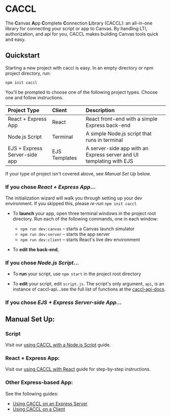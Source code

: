 # CACCL
The **C**anvas **A**pp **C**omplete **C**onnection **L**ibrary (CACCL): an all-in-one library for connecting your script or app to Canvas. By handling LTI, authorization, and api for you, CACCL makes building Canvas tools quick and easy.

## Quickstart

Starting a new project with caccl is easy. In an empty directory or npm project directory, run:

`npm init caccl`

You'll be prompted to choose one of the following project types. Choose one and follow instructions.

Project Type | Client | Description
:--- | :--- | :---
React + Express App | React | React front-end with a simple Express back-end
Node.js Script | Terminal |  A simple Node.js script that runs in terminal
EJS + Express Server-side app | EJS Templates | A server-side app with an Express server and UI templating with EJS

If your type of project isn't covered above, see _Manual Set Up_ below.

### If you chose _React + Express App_...

The initialization wizard will walk you through setting up your dev environment. If you skipped this, please _re-run_ `npm init caccl` 


- To **launch** your app, open three terminal windows in the project root directory. Run each of the following commands, one in each window:
  - `npm run dev:canvas` – starts a Canvas launch simulator
  - `npm run dev:server` – starts the app server
  - `npm run dev:client` – starts React's live dev environment

- To **edit the back-end**, 



### If you chose _Node.js Script_...


- To **run** your script, use `npm start` in the project root directory


- To **edit** your script, edit `script.js`. The script's only argument, `api`, is an instance of caccl-api...see the full list of functions at the [caccl-api-docs](https://harvard-edtech.github.io/caccl-api/).

### If you chose _EJS + Express Server-side App_...






## Manual Set Up:

### Script

Visit our [using CACCL with a Node.js Script](https://github.com/harvard-edtech/caccl/blob/master/docs/script.md) guide.

### React + Express App:

Visit our [using CACCL with React](https://github.com/harvard-edtech/caccl/blob/master/docs/react.md) guide for step-by-step instructions.

### Other Express-based App:

See the following guides:

- [Using CACCL on an Express Server](https://github.com/harvard-edtech/caccl/blob/master/docs/server.md)
- [Using CACCL on a Client](https://github.com/harvard-edtech/caccl/blob/master/docs/client.md)
